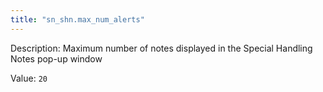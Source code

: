 ```yaml
---
title: "sn_shn.max_num_alerts"
---
```


Description: Maximum number of notes displayed in the Special Handling Notes pop-up window

Value: `20`